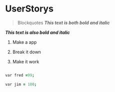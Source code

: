# UserStorys

> Blockquotes
**_This text is both bold and italic_**

__*This text is also bold and italic*__
1. Make a app

2. Break it down

3. Make it work

```j

var fred =99;

var jim = 100;

```

